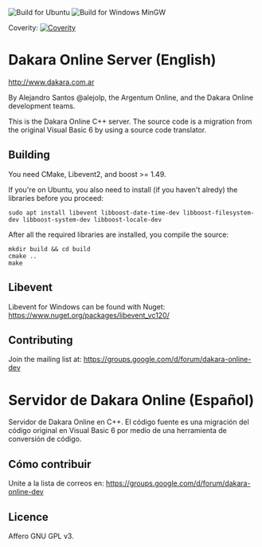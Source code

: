 ![Build for Ubuntu](https://github.com/joaquinodz/DakaraOnline/workflows/Build%20for%20Ubuntu/badge.svg)
![Build for Windows MinGW](https://github.com/joaquinodz/DakaraOnline/workflows/Build%20for%20Windows%20MinGW/badge.svg)

Coverity: [![Coverity](https://scan.coverity.com/projects/5284/badge.svg)](https://scan.coverity.com/projects/dakaraonline-dakara-server)

# Dakara Online Server (English)

http://www.dakara.com.ar

By Alejandro Santos @alejolp, the Argentum Online, and the Dakara Online development teams.

This is the Dakara Online C++ server. The source code is a migration from the original Visual Basic 6 by using a source code translator.

## Building

You need CMake, Libevent2, and boost >= 1.49.

If you're on Ubuntu, you also need to install (if you haven't alredy) the libraries before you proceed:

    sudo apt install libevent libboost-date-time-dev libboost-filesystem-dev libboost-system-dev libboost-locale-dev

After all the required libraries are installed, you compile the source:

    mkdir build && cd build
    cmake ..
    make

## Libevent

Libevent for Windows can be found with Nuget: https://www.nuget.org/packages/libevent_vc120/

## Contributing

Join the mailing list at: https://groups.google.com/d/forum/dakara-online-dev

# Servidor de Dakara Online (Español)

Servidor de Dakara Online en C++. El código fuente es una migración del código original en Visual Basic 6 por medio de una herramienta de conversión de código.

## Cómo contribuir

Unite a la lista de correos en: https://groups.google.com/d/forum/dakara-online-dev

## Licence

Affero GNU GPL v3.

